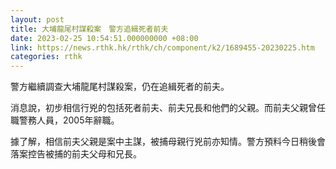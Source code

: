 ```yaml
---
layout: post
title: 大埔龍尾村謀殺案　警方追緝死者前夫
date: 2023-02-25 10:54:51.000000000 +08:00
link: https://news.rthk.hk/rthk/ch/component/k2/1689455-20230225.htm
categories: rthk
---
```


警方繼續調查大埔龍尾村謀殺案，仍在追緝死者的前夫。

消息說，初步相信行兇的包括死者前夫、前夫兄長和他們的父親。而前夫父親曾任職警務人員，2005年辭職。 

據了解，相信前夫父親是案中主謀，被捕母親行兇前亦知情。警方預料今日稍後會落案控告被捕的前夫父母和兄長。
